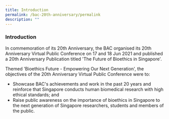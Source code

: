 ```yaml
---
title: Introduction
permalink: /bac-20th-anniversary/permalink
description: ""
---
```

### **Introduction**

In commemoration of its 20th Anniversary, the BAC organised its 20th Anniversary Virtual Public Conference on 17 and 18 Jun 2021 and published a 20th Anniversary Publication titled 'The Future of Bioethics in Singapore'.

Themed 'Bioethics Future - Empowering Our Next Generation', the objectives of the 20th Anniversary Virtual Public Conference were to:

* Showcase BAC's achievements and work in the past 20 years and reinforce that Singapore conducts human biomedical research with high ethical standards; and
*  Raise public awareness on the importance of bioethics in Singapore to the next generation of Singapore researchers, students and members of the public.